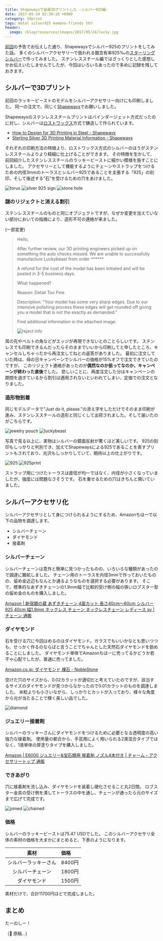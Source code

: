 ```yaml
---
title: Shapewaysで金属3Dプリントした -シルバー925編-
date: 2017-05-24 02:30:10 +0900
category: 3dprint
tags: metal silver925 kemono-friends ﾏｶｾﾃ
header:
  image: /blog/resources/images/2017/05/24/lucky.jpg
---
```


[前回](/blog/2017/05/15/shapeways-stainless-steel/)の予告でお伝えした通り、Shapewaysでシルバー925のプリントをしてみた話。
多くのシルバーアクセサリーで扱われる銀含有率925‰の[スターリングシルバー](https://ja.wikipedia.org/wiki/%E3%82%B9%E3%82%BF%E3%83%BC%E3%83%AA%E3%83%B3%E3%82%B0%E3%82%B7%E3%83%AB%E3%83%90%E3%83%BC)で作ってみました。
ステンレススチール編ではざっくりとした感想しかお伝えいたしませんでしたが、今回はいろいろあったので多めに記録を残しておきます。

<!-- more -->

## シルバーで3Dプリント

前回のラッキービーストのモデルをシルバーアクセサリー向けにも印刷しました。
同一の注文で、同じく[Shapeways](https://www.shapeways.com/)でお願いしました。

Shapewaysのステンレススチールプリントはバインダージェット方式だったのに対し、シルバーは[ロストワックス](https://ja.wikipedia.org/wiki/%E3%83%AD%E3%82%B9%E3%83%88%E3%83%AF%E3%83%83%E3%82%AF%E3%82%B9)方式で鋳造して作られています。

- [How to Design for 3D Printing in Steel - Shapeways](https://www.shapeways.com/tutorials/how-to-design-for-3d-printing-in-steel)
- [Sterling Silver 3D Printing Material Information - Shapeways](https://www.shapeways.com/materials/silver#info)

それぞれの印刷方法の特徴より、ロストワックス方式のシルバーのほうがステンレススチールよりより精細に仕上げることができます。
その特徴を生かして、前回紹介したステンレススチールのラッキービーストに細かい模様を施すことにしました。
アクセサリーとして機能するようにチェーンやストラップをつけるための内径3mmのトーラスとシルバー925であることを主張する「925」の刻印、そして後述する”石”を受けるための穴をあけました。

![torus](/blog/resources/images/2017/05/24/torus.png)
![silver 925 sign](/blog/resources/images/2017/05/24/925sign.png)
![stone hole](/blog/resources/images/2017/05/24/stone-hole.png)


### 謎のリジェクトと消える割引

ステンレススチールのものと同じオブジェクトですが、なぜか変更を加えていない部分においての指摘により、造形不可の連絡が来ました。


(一部変更)
> Hello,
> 
> After further review, our 3D printing engineers picked up on something the auto checks missed. We are unable to successfully manufacture Luckybeast from order \*\*\*\*\*\*
> 
> A refund for the cost of the model has been initiated and will be posted in 3-5 business days.
> 
> What happened?
> 
> Reason: Detail Too Fine
> 
> Description: "Your model has some very sharp edges. Due to our intensive polishing process these edges will get rounded off giving you a model that is not the exactly as demanded."
> 
> Find additional information in the attached image.
> 
> 
> ![reject info](/blog/resources/images/2017/05/24/reject-info.jpg)

耳の先やベルトの角などがエッジが再現できないとのことらしいです。
ステンレスでも印刷できるんだったらそのままでいいから印刷してと申したところ、キャンセルしちゃったから再注文してねとの返答がありました。
最初に注文していた時は、母の日キャンペーンでシルバーの価格が15%オフで注文できていたのですが、
このリジェクト連絡があったのが**偶然なのか狙ってなのか、キャンペーンが終わった直後**でした。
悲しいことに、再度注文した分はキャンペーンの期間を過ぎているから割引は適用されないといわれてしまい、定価での注文となりました。

### 造形物到着

同じモデルデータで"Just do it, please."の添え字をしただけでそのまま印刷が進み、ステンレススチールの造形と同じくして出荷されました。そして届いたのがこちらです。

![jewelry pouch](/blog/resources/images/2017/05/24/jewelry-pouch.jpg)
![luckybeast](/blog/resources/images/2017/05/24/luckybeast.jpg)

写真で見る以上に、実物はシルバーの鏡面反射が驚くほど美しいです。
925の刻印もしっかりと判別でき、加えてShapewaysによる925であることを表すプリントもされており、光沢もしっかりしていて、期待以上の仕上がりです。

![925](/blog/resources/images/2017/05/24/925.jpg)
![925print](/blog/resources/images/2017/05/24/925print.jpg)


ストラップ用につけたトーラスは直径が均一ではなく、内径が小さくなっていましたが、強度には問題なさそうです。
石を乗せるための穴はきちんと開いていました。

## シルバーアクセサリ化
シルバーアクセサリとして身につけられるようにするため、Amazonちほーで以下の品物を調達します。

- シルバーチェーン
- ダイヤモンド
- 接着剤

### シルバーチェーン

シルバーチェーンは意外と簡単に見つかったものの、いろいろな種類があったので調達に難航しました。
チェーン用のトーラスを内径3mmで作っておいたものの、留め金近辺もなんとか通るようなものを選択する必要があります。
そこで、標準的なあずきチェーンの1.9mm幅で比較的受け側の幅の狭いロブスター型の留め金のものを購入しました。

[Amazon \| 新宿銀の蔵 あずきチェーン 4面カット 長さ40cm～60cm シルバー 925 40cm 幅1.9mm ネックレス チェーン ネックレスチェーン レディース sv \| チェーン 通販](https://www.amazon.co.jp/gp/product/B00I9NSKFW/ref=as_li_ss_tl?ie=UTF8&psc=1&linkCode=ll1&tag=mzyy-22&linkId=39b57ba547db495218892af6987d4b02)


### ダイヤモンド

石を受ける穴に今回はめるのはダイヤモンド。ガラスでもいいかなとも思いつつも、せっかく作るのならばと言うことでちゃんとした天然石ダイヤモンドを嵌めることにしました。
ダイヤモンド単体でAmazonちほーに売ってるかどうか若干ゃ心配でしたが、普通に売ってました。

[Amazon.co.jp: ダイヤモンド 裸石 - NobleStone](https://www.amazon.co.jp/s/ref=as_li_ss_tl?rh=,p_4:NobleStone&ie=UTF8&keyword=%E3%83%80%E3%82%A4%E3%83%A4%E3%83%A2%E3%83%B3%E3%83%89+%E8%A3%B8%E7%9F%B3&linkCode=ll2&tag=mzyy-22&linkId=a5b8edd02dd431c81802dca16626bd3b)

空けた穴のサイズから、0.02カラットが適切だと考えていたのですが、該当するサイズのダイヤモンドが見つからなかったので0.01カラットのものを調達しました。
米粒よりも小さいながら、しっかりとカットが入っており、様々な角度から光が当たることで輝く美しい品でした。

![diamond](/blog/resources/images/2017/05/24/diamond.jpg)

### ジュエリー接着剤

シルバーのラッキーさんにダイヤモンドをつけるために必要となる透明度の高い強力な接着剤。
使用量の都合から、手芸用によく用いられる2液混合タイプではなく、1液単体の厚塗りタイプを購入しました。

[Amazon \| E6000 ジュエリー&宝石類用 接着剤 ノズル4本付き \| チャーム・アクセサリートップ 通販](https://www.amazon.co.jp/gp/product/B00KO6V0N6/ref=as_li_ss_tl?ie=UTF8&psc=1&linkCode=sl1&tag=mzyy-22&linkId=af71edc498b4477bd7d8b6308fec861b)

### できあがり


穴に接着剤を流し込み、ダイヤモンドを装着し硬化させること丸2日間。
ロブスター金具の受け側を潰してトーラスの中を通し、チェーンが通ったら元のサイズまで広げて完成です。

![joined](/blog/resources/images/2017/05/24/joined.jpg)
![chained](/blog/resources/images/2017/05/24/chained.jpg)

### 価格

シルバーのラッキービーストは75.47 USDでした。
このシルバーアクセサリ全体の素材の価格を大まかにまとめると、下表のようになります。

| 素材 | 価格 |
|:---:|:---|
| シルバーラッキーさん | 8400円 |
| シルバーチェーン | 1800円 |
| ダイヤモンド | 1500円 |

素材だけで、合計11700円ほどで完成しました。

## まとめ

たーのしー！

（:wolf: 原稿...)
